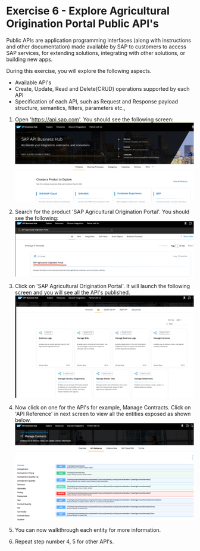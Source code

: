 # Exercise 6 - Explore Agricultural Origination Portal Public API's

Public APIs are application programming interfaces (along with instructions and other documentation) made available by SAP to customers to access SAP services, for extending solutions, integrating with other solutions, or building new apps.

During this exercise, you will explore the following aspects.

* Available API's 
* Create, Update, Read and Delete(CRUD) operations supported by each API
* Specification of each API, such as Request and Response payload structure, semantics, filters, parameters etc.,


1. Open 'https://api.sap.com'. You should see the following screen:
<br>![](/exercises/ex6/images/Image1.png)

2. Search for the product 'SAP Agricultural Origination Portal'. You should see the following: 
<br>![](/exercises/ex6/images/Image2.png)

3. Click on 'SAP Agricultural Origination Portal'. It will launch the following screen and you will see all the API's published.
<br>![](/exercises/ex6/images/Image3.png)

4. Now click on one for the API's for example, Manage Contracts. Click on 'API Reference' in next screen to view all the entities
   exposed as shown below.
<br>![](/exercises/ex6/images/Image4.png)


5. You can now walkthrough each entity for more information.

6. Repeat step number 4, 5 for other API's.







